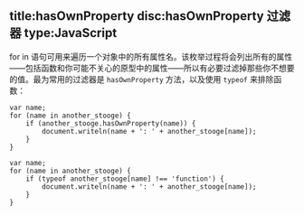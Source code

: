 title:hasOwnProperty
disc:hasOwnProperty 过滤器
type:JavaScript
------------------

for in 语句可用来遍历一个对象中的所有属性名。该枚举过程将会列出所有的属性——包括函数和你可能不关心的原型中的属性——所以有必要过滤掉那些你不想要的值。最为常用的过滤器是 `hasOwnProperty` 方法，以及使用 `typeof` 来排除函数：

        
    var name;
    for (name in another_stooge) {
        if (another_stooge.hasOwnProperty(name)) {
            document.writeln(name + ': ' + another_stooge[name]);
        }
    }

    var name;
    for (name in another_stooge) {
        if (typeof another_stooge[name] !== 'function') {
            document.writeln(name + ': ' + another_stooge[name]);
        }
    }